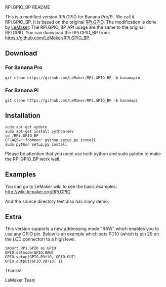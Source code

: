 RPi.GPIO_BP README

This is a modified version RPi.GPIO for Banana Pro/Pi. We call it RPi.GPIO_BP.
It is based on the original [RPi.GPIO](https://pypi.python.org/pypi/RPi.GPIO).
The modification is done by [LeMaker](http://lemaker.org). The RPi.GPIO_BP API usage are the same to the original RPi.GPIO.
You can donwload the RPi.GPIO_BP from:
https://github.com/LeMaker/RPi.GPIO_BP.

## Download
### For Banana Pro
    git clone https://github.com/LeMaker/RPi.GPIO_BP -b bananapro
### For Banana Pi
    git clone https://github.com/LeMaker/RPi.GPIO_BP -b bananapi
## Installation
    sudo apt-get update
    sudo apt-get install python-dev
    cd /RPi.GPIO_BP
    CFLAGS="-fcommon" python setup.py install                 
    sudo python setup.py install
    
Please be attention that you need use both python and sudo pytohn to make the RPi.GPIO_BP work well.

## Examples
You can go to LeMaker wiki to see the basic examples: http://wiki.lemaker.org/RPi.GPIO

And the source directory test also has many demo.

## Extra
This version supports a new addressing mode "RAW" which enables you to use any GPIO pin. Below is an example which sets PD10 (which is pin 29 on the LCD connector) to a high level.

    import RPi.GPIO as GPIO
    GPIO.setmode(GPIO.RAW)
    GPIO.setup(GPIO.PD+10, GPIO.OUT)
    GPIO.output(GPIO.PD+10, 1)


Thanks!

LeMaker Team
